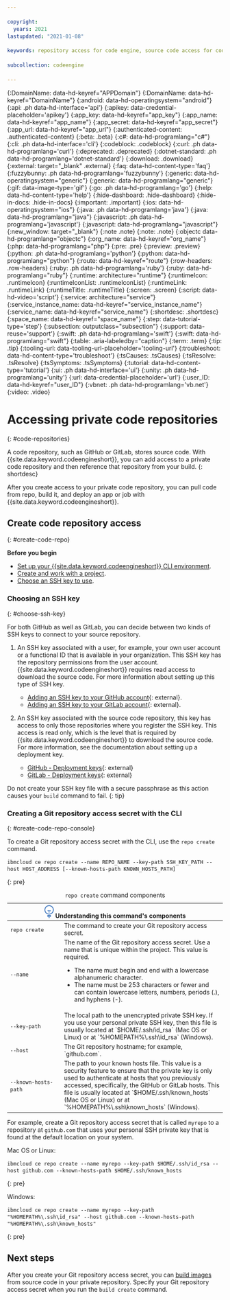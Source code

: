 ```yaml
---

copyright:
  years: 2021
lastupdated: "2021-01-08"

keywords: repository access for code engine, source code access for code engine, access to source code in code engine, access keys in code engine, ssh key access in code engine, github repo access in code engine, gitlap repo access in code engine, code repository  access for code engine

subcollection: codeengine

---
```


{:DomainName: data-hd-keyref="APPDomain"}
{:DomainName: data-hd-keyref="DomainName"}
{:android: data-hd-operatingsystem="android"}
{:api: .ph data-hd-interface='api'}
{:apikey: data-credential-placeholder='apikey'}
{:app_key: data-hd-keyref="app_key"}
{:app_name: data-hd-keyref="app_name"}
{:app_secret: data-hd-keyref="app_secret"}
{:app_url: data-hd-keyref="app_url"}
{:authenticated-content: .authenticated-content}
{:beta: .beta}
{:c#: data-hd-programlang="c#"}
{:cli: .ph data-hd-interface='cli'}
{:codeblock: .codeblock}
{:curl: .ph data-hd-programlang='curl'}
{:deprecated: .deprecated}
{:dotnet-standard: .ph data-hd-programlang='dotnet-standard'}
{:download: .download}
{:external: target="_blank" .external}
{:faq: data-hd-content-type='faq'}
{:fuzzybunny: .ph data-hd-programlang='fuzzybunny'}
{:generic: data-hd-operatingsystem="generic"}
{:generic: data-hd-programlang="generic"}
{:gif: data-image-type='gif'}
{:go: .ph data-hd-programlang='go'}
{:help: data-hd-content-type='help'}
{:hide-dashboard: .hide-dashboard}
{:hide-in-docs: .hide-in-docs}
{:important: .important}
{:ios: data-hd-operatingsystem="ios"}
{:java: .ph data-hd-programlang='java'}
{:java: data-hd-programlang="java"}
{:javascript: .ph data-hd-programlang='javascript'}
{:javascript: data-hd-programlang="javascript"}
{:new_window: target="_blank"}
{:note .note}
{:note: .note}
{:objectc data-hd-programlang="objectc"}
{:org_name: data-hd-keyref="org_name"}
{:php: data-hd-programlang="php"}
{:pre: .pre}
{:preview: .preview}
{:python: .ph data-hd-programlang='python'}
{:python: data-hd-programlang="python"}
{:route: data-hd-keyref="route"}
{:row-headers: .row-headers}
{:ruby: .ph data-hd-programlang='ruby'}
{:ruby: data-hd-programlang="ruby"}
{:runtime: architecture="runtime"}
{:runtimeIcon: .runtimeIcon}
{:runtimeIconList: .runtimeIconList}
{:runtimeLink: .runtimeLink}
{:runtimeTitle: .runtimeTitle}
{:screen: .screen}
{:script: data-hd-video='script'}
{:service: architecture="service"}
{:service_instance_name: data-hd-keyref="service_instance_name"}
{:service_name: data-hd-keyref="service_name"}
{:shortdesc: .shortdesc}
{:space_name: data-hd-keyref="space_name"}
{:step: data-tutorial-type='step'}
{:subsection: outputclass="subsection"}
{:support: data-reuse='support'}
{:swift: .ph data-hd-programlang='swift'}
{:swift: data-hd-programlang="swift"}
{:table: .aria-labeledby="caption"}
{:term: .term}
{:tip: .tip}
{:tooling-url: data-tooling-url-placeholder='tooling-url'}
{:troubleshoot: data-hd-content-type='troubleshoot'}
{:tsCauses: .tsCauses}
{:tsResolve: .tsResolve}
{:tsSymptoms: .tsSymptoms}
{:tutorial: data-hd-content-type='tutorial'}
{:ui: .ph data-hd-interface='ui'}
{:unity: .ph data-hd-programlang='unity'}
{:url: data-credential-placeholder='url'}
{:user_ID: data-hd-keyref="user_ID"}
{:vbnet: .ph data-hd-programlang='vb.net'}
{:video: .video}


# Accessing private code repositories
{: #code-repositories}

A code repository, such as GitHub or GitLab, stores source code. With {{site.data.keyword.codeengineshort}}, you can add access to a private code repository and then reference that repository from your build.
{: shortdesc}

After you create access to your private code repository, you can pull code from repo, build it, and deploy an app or job with {{site.data.keyword.codeengineshort}}. 

## Create code repository access
{: #create-code-repo}

**Before you begin**

- [Set up your {{site.data.keyword.codeengineshort}} CLI environment](/docs/codeengine?topic=codeengine-install-cli).
- [Create and work with a project](/docs/codeengine?topic=codeengine-manage-project).
- [Choose an SSH key to use](#choose-ssh-key).

### Choosing an SSH key
{: #choose-ssh-key}

For both GitHub as well as GitLab, you can decide between two kinds of SSH keys to connect to your source repository.

1. An SSH key associated with a user, for example, your own user account or a functional ID that is available in your organization. This SSH key has the repository permissions from the user account. {{site.data.keyword.codeengineshort}} requires read access to download the source code. For more information about setting up this type of SSH key.
   - [Adding an SSH key to your GitHub account](https://docs.github.com/en/free-pro-team@latest/github/authenticating-to-github/adding-a-new-ssh-key-to-your-github-account){: external}.
   - [Adding an SSH key to your GitLab account](https://docs.gitlab.com/ee/ssh/#adding-an-ssh-key-to-your-gitlab-account){: external}.
   
2. An SSH key associated with the source code repository, this key has access to only those repositories where you register the SSH key. This access is read only, which is the level that is required by {{site.data.keyword.codeengineshort}} to download the source code. For more information, see the documentation about setting up a deployment key. 
   - [GitHub - Deployment keys](https://docs.github.com/v3/guides/managing-deploy-keys){: external}
   - [GitLab - Deployment keys](https://docs.gitlab.com/ee/user/project/deploy_keys/){: external}
   
Do not create your SSH key file with a secure passphrase as this action causes your `build` command to fail.
{: tip}

### Creating a Git repository access secret with the CLI
{: #create-code-repo-console}

To create a Git repository access secret with the CLI, use the `repo create` command.

```
ibmcloud ce repo create --name REPO_NAME --key-path SSH_KEY_PATH --host HOST_ADDRESS [--known-hosts-path KNOWN_HOSTS_PATH]
```
{: pre}
<table>
  <caption><code>repo create</code> command components</caption>
   <thead>
    <col width="25%">
    <col width="75%">
   <th colspan=2><img src="images/idea.png" alt="Idea icon"/> Understanding this command's components</th>
   </thead>
   <tbody>
   <tr>
   <td><code>repo create</code></td>
   <td>The command to create your Git repository access secret.</td>
   </tr>
   <tr>
   <td><code>--name</code></td>
   <td>The name of the Git repository access secret. Use a name that is unique within the project. This value is required.
     <ul>
     <li>The name must begin and end with a lowercase alphanumeric character.</li>
     <li>The name must be 253 characters or fewer and can contain lowercase letters, numbers, periods (.), and hyphens (-).</li>
     </ul>
   </td>
   </tr>
   <tr>
   <td><code>--key-path</code></td>
   <td>The local path to the unencrypted private SSH key. If you use your personal private SSH key, then this file is usually located at `$HOME/.ssh/id_rsa` (Mac OS or Linux) or at `%HOMEPATH%\.ssh\id_rsa` (Windows).</td>
   </tr>
      <tr>
   <td><code>--host</code></td>
   <td>The Git repository hostname; for example, `github.com`.</td>
   </tr>
   <tr>
   <td><code>--known-hosts-path</code></td>
   <td>The path to your known hosts file. This value is a security feature to ensure that the private key is only used to authenticate at hosts that you previously accessed, specifically, the GitHub or GitLab hosts. This file is usually located at `$HOME/.ssh/known_hosts` (Mac OS or Linux) or at `%HOMEPATH%\.ssh\known_hosts` (Windows). </td>
   </tr>
   </tbody></table>
   
   For example, create a Git repository access secret that is called `myrepo` to a repository at `github.com` that uses your personal SSH private key that is found at the default location on your system.

   Mac OS or Linux:
   
   ```
   ibmcloud ce repo create --name myrepo --key-path $HOME/.ssh/id_rsa --host github.com --known-hosts-path $HOME/.ssh/known_hosts
   ```
   {: pre}

   Windows: 
   
   ```
   ibmcloud ce repo create --name myrepo --key-path "%HOMEPATH%\.ssh\id_rsa" --host github.com --known-hosts-path "%HOMEPATH%\.ssh\known_hosts"
   ```
   {: pre}

## Next steps

After you create your Git repository access secret, you can [build images](/docs/codeengine?topic=codeengine-plan-build) from source code in your private repository. Specify your Git repository access secret when you run the `build create` command.
